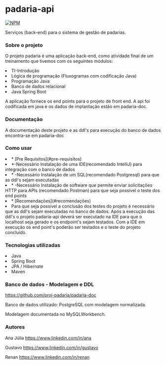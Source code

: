 # padaria-api
[![NPM](https://img.shields.io/npm/l/react)](https://github.com/proj-padaria/padaria-api/blob/main/LICENSE)


Serviços (back-end) para o sistema de gestão de padarias.

### Sobre o projeto

O projeto padaria é uma aplicação back-end, como atividade final de um treinamento que tivemos com os seguintes módulos:
<li>TI-Introdução
  <li>Lógica de programação (Fluxogramas com codificação Java)</li>
</li>
<li>Programação Java</li>
<li>Banco de dados relacional</li>
<li>Java Spring Boot</li>


A aplicação fornece os end points para o projeto de front end.
A api foi codificada em java e os dados de implantação estão em padaria-doc.

### Documentação

A documentação deste projeto e as ddl's para execução do banco de dados encontra-se em padaria-doc

### Como usar 
 <!--ts-->
<li>* [Pre Requisitos](#pre-requisitos)</li>

<li>*-Necessário Instalação de uma IDE(recomendado IntelliJ) para integração com o banco de dados</li>
 
<li>* -Necessário Instalação de um SQL(recomendado Postgresql) para que as ddl's sejam executadas</li>
 
<li>* -Necessário Instalação de software que permite enviar solicitações HTTP para APIs (recomendado Postman) para que seja possível o teste dos end points</li>
  
<li>* [Recomendações](#recomendações)</li>

 <li>Para que seja possível a conclusão dos testes do projeto é necessário que as ddl's sejam executadas no banco de dados.
 Após a execução das ddl's o projeto padaria-api deverá ser executado na IDE para que o localhost seja gerado e os endpoint's sejam testados.
 Com a IDE em execução os end point's poderão ser testados e o teste do projeto concluído.</li>
 
 <!--te-->

### Tecnologias utilizadas
<li>Java</li>
<li>Spring Boot</li>
<li>JPA / Hibernate</li>
<li>Maven</li>

### Banco de dados - Modelagem e DDL
https://github.com/proj-padaria/padaria-doc

Banco de dados utilizado: PostgreSQL com modelagem normalizada.

Modelagem documentada no MySQLWorkbench.


### Autores
Ana Júlia https://www.linkedin.com/in/ana

Gustavo https://www.linkedin.com/in/gustavo

Renan https://www.linkedin.com/in/renan
